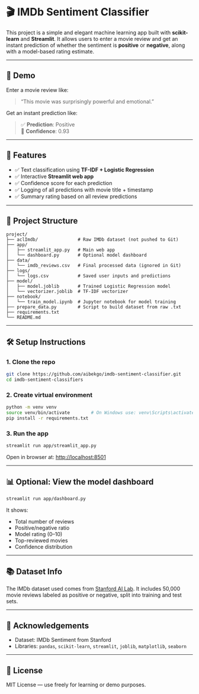 # 🎬 IMDb Sentiment Classifier

This project is a simple and elegant machine learning app built with **scikit-learn** and **Streamlit**. It allows users to enter a movie review and get an instant prediction of whether the sentiment is **positive** or **negative**, along with a model-based rating estimate.

---

## 🚀 Demo

Enter a movie review like:

> “This movie was surprisingly powerful and emotional.”

Get an instant prediction like:

> ✅ **Prediction**: Positive  
> 🔢 **Confidence**: 0.93

---

## 🧠 Features

- ✅ Text classification using **TF-IDF + Logistic Regression**
- ✅ Interactive **Streamlit web app**
- ✅ Confidence score for each prediction
- ✅ Logging of all predictions with movie title + timestamp
- ✅ Summary rating based on all review predictions

---

## 📁 Project Structure

```
project/
├── aclImdb/               # Raw IMDb dataset (not pushed to Git)
├── app/
│   ├── streamlit_app.py   # Main web app
│   └── dashboard.py       # Optional model dashboard
├── data/
│   └── imdb_reviews.csv   # Final processed data (ignored in Git)
├── logs/
│   └── logs.csv           # Saved user inputs and predictions
├── model/
│   ├── model.joblib       # Trained Logistic Regression model
│   └── vectorizer.joblib  # TF-IDF vectorizer
├── notebook/
│   └── train_model.ipynb  # Jupyter notebook for model training
├── prepare_data.py        # Script to build dataset from raw .txt
├── requirements.txt
└── README.md
```

---

## 🛠 Setup Instructions

### 1. Clone the repo

```bash
git clone https://github.com/aibekgo/imdb-sentiment-classifier.git
cd imdb-sentiment-classifiers
```

### 2. Create virtual environment

```bash
python -m venv venv
source venv/bin/activate        # On Windows use: venv\Scripts\activate
pip install -r requirements.txt
```

### 3. Run the app

```bash
streamlit run app/streamlit_app.py
```

Open in browser at: [http://localhost:8501](http://localhost:8501)

---

## 📊 Optional: View the model dashboard

```bash
streamlit run app/dashboard.py
```

It shows:
- Total number of reviews
- Positive/negative ratio
- Model rating (0–10)
- Top-reviewed movies
- Confidence distribution

---

## 📚 Dataset Info

The IMDb dataset used comes from [Stanford AI Lab](https://ai.stanford.edu/~amaas/data/sentiment/). It includes 50,000 movie reviews labeled as positive or negative, split into training and test sets.

---

## 🙌 Acknowledgements

- Dataset: IMDb Sentiment from Stanford
- Libraries: `pandas`, `scikit-learn`, `streamlit`, `joblib`, `matplotlib`, `seaborn`

---

## 📜 License

MIT License — use freely for learning or demo purposes.
